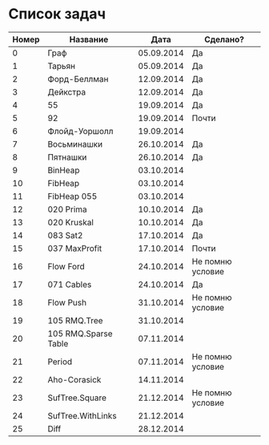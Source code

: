 Список задач
===================
|Номер | Название | Дата | Сделано?
|------|----------|----|---
|0|Граф|05.09.2014|Да
|1|Тарьян|05.09.2014|Да
|2|Форд-Беллман|12.09.2014|Да
|3|Дейкстра|12.09.2014|Да
|4|55|19.09.2014|Да
|5|92|19.09.2014|Почти
|6|Флойд-Уоршолл|19.09.2014|
|7|Восьминашки|26.10.2014|Да
|8|Пятнашки|26.10.2014|Да
|9|BinHeap|03.10.2014|
|10|FibHeap|03.10.2014|
|11|FibHeap 055|03.10.2014|
|12|020 Prima|10.10.2014|Да
|13|020 Kruskal|10.10.2014|Да
|14|083 Sat2|17.10.2014|Да
|15|037 MaxProfit|17.10.2014|Почти
|16|Flow Ford|24.10.2014|Не помню условие
|17|071 Cables|24.10.2014|Да
|18|Flow Push|31.10.2014|Не помню условие
|19|105 RMQ.Tree|31.10.2014|
|20|105 RMQ.Sparse Table|07.11.2014|
|21|Period|07.11.2014|Не помню условие
|22|Aho-Corasick|14.11.2014|
|23|SufTree.Square|21.12.2014|Не помню условие
|24|SufTree.WithLinks|21.12.2014|
|25|Diff|28.12.2014||Не помню условие
